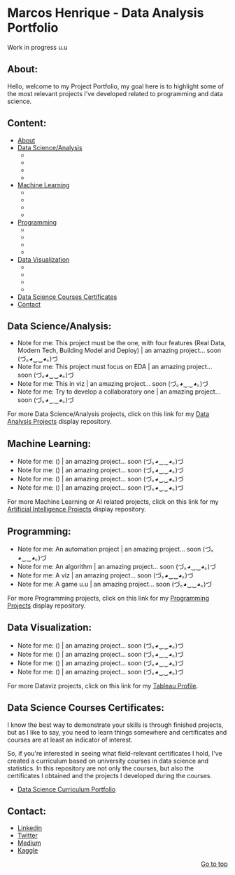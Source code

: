 <h1 align="left">Marcos Henrique - Data Analysis Portfolio</h1> Work in progress u.u

<h2 align="left">About:</h2>

Hello, welcome to my Project Portfolio, my goal here is to highlight some of the most relevant projects I've developed related to programming and data science.

<h2 align="left">Content:</h2>

- [About](https://github.com/marcoshsq/Marcos_Henrique_Portfolio#about)
- [Data Science/Analysis](https://github.com/marcoshsq/Marcos_Henrique_Portfolio#data-scienceanalysis)
  + [](Placeholder)
  + [](Placeholder)
  + [](Placeholder)
  + [](Placeholder)
- [Machine Learning](https://github.com/marcoshsq/Marcos_Henrique_Portfolio#machine-learning)
  + [](Placeholder)
  + [](Placeholder)
  + [](Placeholder)
  + [](Placeholder)
- [Programming](https://github.com/marcoshsq/Marcos_Henrique_Portfolio#programming)
  + [](Placeholder)
  + [](Placeholder)
  + [](Placeholder)
  + [](Placeholder)
- [Data Visualization](https://github.com/marcoshsq/Marcos_Henrique_Portfolio#data-visualization)
  + [](Placeholder)
  + [](Placeholder)
  + [](Placeholder)
  + [](Placeholder)
- [Data Science Courses Certificates](https://github.com/marcoshsq/Marcos_Henrique_Portfolio#data-science-courses-certificates)
- [Contact](https://github.com/marcoshsq/Marcos_Henrique_Portfolio#contact)

<h2 align="left">Data Science/Analysis:</h2> 

- Note for me: This project must be the one, with four features (Real Data, Modern Tech, Building Model and Deploy) | an amazing project... soon (づ｡◕‿‿◕｡)づ 
- Note for me: This project must focus on EDA | an amazing project... soon (づ｡◕‿‿◕｡)づ
- Note for me: This in viz | an amazing project... soon (づ｡◕‿‿◕｡)づ
- Note for me: Try to develop a collaboratory one | an amazing project... soon (づ｡◕‿‿◕｡)づ

For more Data Science/Analysis projects, click on this link for my [Data Analysis Projects](https://github.com/marcoshsq/Data_Analysis_Projects) display repository.

<h2 align="left">Machine Learning:</h2>

- Note for me: () | an amazing project... soon (づ｡◕‿‿◕｡)づ
- Note for me: () | an amazing project... soon (づ｡◕‿‿◕｡)づ
- Note for me: () | an amazing project... soon (づ｡◕‿‿◕｡)づ
- Note for me: () | an amazing project... soon (づ｡◕‿‿◕｡)づ

For more Machine Learning or AI related projects, click on this link for my [Artificial Intelligence Projects](https://github.com/marcoshsq/Artificial_Intelligence_Projects) display repository.

<h2 align="left">Programming:</h2>

- Note for me: An automation project | an amazing project... soon (づ｡◕‿‿◕｡)づ
- Note for me: An algorithm | an amazing project... soon (づ｡◕‿‿◕｡)づ
- Note for me: A viz | an amazing project... soon (づ｡◕‿‿◕｡)づ
- Note for me: A game u.u | an amazing project... soon (づ｡◕‿‿◕｡)づ

For more Programming projects, click on this link for my [Programming Projects](https://github.com/marcoshsq/Programming_Projects) display repository.

<h2 align="left">Data Visualization:</h2>

- Note for me: () | an amazing project... soon (づ｡◕‿‿◕｡)づ
- Note for me: () | an amazing project... soon (づ｡◕‿‿◕｡)づ
- Note for me: () | an amazing project... soon (づ｡◕‿‿◕｡)づ
- Note for me: () | an amazing project... soon (づ｡◕‿‿◕｡)づ

For more Dataviz projects, click on this link for my [Tableau Profile](https://public.tableau.com/app/profile/marcoshsq).

<h2 align="left">Data Science Courses Certificates:</h2>

I know the best way to demonstrate your skills is through finished projects, but as I like to say, you need to learn things somewhere and certificates and courses are at least an indicator of interest.

So, if you're interested in seeing what field-relevant certificates I hold, I've created a curriculum based on university courses in data science and statistics. In this repository are not only the courses, but also the certificates I obtained and the projects I developed during the courses.

- [Data Science Curriculum Portfolio](https://github.com/marcoshsq/DS_Degree_Curriculum_Portfolio)

<h2 align="left">Contact:</h2>

- [Linkedin](https://www.linkedin.com/in/marcoshsq/)
- [Twitter](https://twitter.com/marcoshsq)
- [Medium](https://medium.com/@marcoshsq)
- [Kaggle](https://www.kaggle.com/marcoshsq)

<div align="right">
  
[Go to top](https://github.com/marcoshsq/Marcos_Henrique_Portfolio#marcos-henrique---data-analysis-portfolio)
 
</div>
